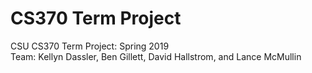 # CS370 Term Project<br />
CSU CS370 Term Project: Spring 2019<br />
Team: Kellyn Dassler, Ben Gillett, David Hallstrom, and Lance McMullin<br />

